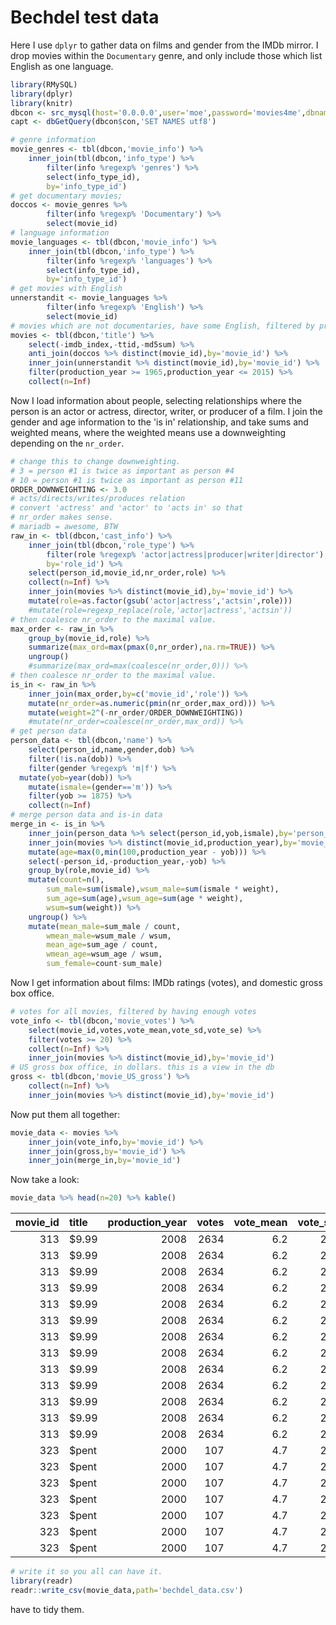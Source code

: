 

# Bechdel test data

Here I use `dplyr` to gather data on films and gender from the IMDb mirror.
I drop movies within the `Documentary` genre, and only include those
which list English as one language.


```r
library(RMySQL)
library(dplyr)
library(knitr)
dbcon <- src_mysql(host='0.0.0.0',user='moe',password='movies4me',dbname='IMDB',port=23306)
capt <- dbGetQuery(dbcon$con,'SET NAMES utf8')

# genre information
movie_genres <- tbl(dbcon,'movie_info') %>%
	inner_join(tbl(dbcon,'info_type') %>% 
		filter(info %regexp% 'genres') %>%
		select(info_type_id),
		by='info_type_id') 
# get documentary movies;
doccos <- movie_genres %>% 
		filter(info %regexp% 'Documentary') %>%
		select(movie_id)
# language information
movie_languages <- tbl(dbcon,'movie_info') %>%
	inner_join(tbl(dbcon,'info_type') %>% 
		filter(info %regexp% 'languages') %>%
		select(info_type_id),
		by='info_type_id') 
# get movies with English
unnerstandit <- movie_languages %>% 
		filter(info %regexp% 'English') %>%
		select(movie_id)
# movies which are not documentaries, have some English, filtered by production year
movies <- tbl(dbcon,'title') %>%
	select(-imdb_index,-ttid,-md5sum) %>%
	anti_join(doccos %>% distinct(movie_id),by='movie_id') %>%
	inner_join(unnerstandit %>% distinct(movie_id),by='movie_id') %>%
	filter(production_year >= 1965,production_year <= 2015) %>%
	collect(n=Inf) 
```

Now I load information about people, selecting relationships where the person
is an actor or actress, director, writer, or producer of a film. I join the
gender and age information to the 'is in' relationship, and take sums
and weighted means, where the weighted means use a downweighting depending
on the `nr_order`.


```r
# change this to change downweighting.
# 3 = person #1 is twice as important as person #4
# 10 = person #1 is twice as important as person #11
ORDER_DOWNWEIGHTING <- 3.0
# acts/directs/writes/produces relation
# convert 'actress' and 'actor' to 'acts in' so that
# nr_order makes sense. 
# mariadb = awesome, BTW
raw_in <- tbl(dbcon,'cast_info') %>%
	inner_join(tbl(dbcon,'role_type') %>% 
		filter(role %regexp% 'actor|actress|producer|writer|director'),
		by='role_id') %>%
	select(person_id,movie_id,nr_order,role) %>%
	collect(n=Inf) %>%
	inner_join(movies %>% distinct(movie_id),by='movie_id') %>%
	mutate(role=as.factor(gsub('actor|actress','actsin',role)))
	#mutate(role=regexp_replace(role,'actor|actress','actsin')) 
# then coalesce nr_order to the maximal value.
max_order <- raw_in %>%
	group_by(movie_id,role) %>% 
	summarize(max_ord=max(pmax(0,nr_order),na.rm=TRUE)) %>%
	ungroup() 
	#summarize(max_ord=max(coalesce(nr_order,0))) %>%
# then coalesce nr_order to the maximal value.
is_in <- raw_in %>%
	inner_join(max_order,by=c('movie_id','role')) %>%
	mutate(nr_order=as.numeric(pmin(nr_order,max_ord))) %>%
	mutate(weight=2^(-nr_order/ORDER_DOWNWEIGHTING)) 
	#mutate(nr_order=coalesce(nr_order,max_ord)) %>%
# get person data
person_data <- tbl(dbcon,'name') %>%
	select(person_id,name,gender,dob) %>%
	filter(!is.na(dob)) %>%
	filter(gender %regexp% 'm|f') %>%
  mutate(yob=year(dob)) %>%
	mutate(ismale=(gender=='m')) %>%
	filter(yob >= 1875) %>%
	collect(n=Inf) 
# merge person data and is-in data
merge_in <- is_in %>% 
	inner_join(person_data %>% select(person_id,yob,ismale),by='person_id') %>%
	inner_join(movies %>% distinct(movie_id,production_year),by='movie_id') %>%
	mutate(age=max(0,min(100,production_year - yob))) %>%
	select(-person_id,-production_year,-yob) %>%
	group_by(role,movie_id) %>%
	mutate(count=n(),
		sum_male=sum(ismale),wsum_male=sum(ismale * weight),
		sum_age=sum(age),wsum_age=sum(age * weight),
		wsum=sum(weight)) %>%
	ungroup() %>%
	mutate(mean_male=sum_male / count,
		wmean_male=wsum_male / wsum,
		mean_age=sum_age / count,
		wmean_age=wsum_age / wsum,
		sum_female=count-sum_male) 
```

Now I get information about films: IMDb ratings (votes), and domestic gross box office.


```r
# votes for all movies, filtered by having enough votes
vote_info <- tbl(dbcon,'movie_votes') %>% 
	select(movie_id,votes,vote_mean,vote_sd,vote_se) %>%
	filter(votes >= 20) %>%
	collect(n=Inf) %>%
	inner_join(movies %>% distinct(movie_id),by='movie_id') 
# US gross box office, in dollars. this is a view in the db
gross <- tbl(dbcon,'movie_US_gross') %>% 
	collect(n=Inf) %>%
	inner_join(movies %>% distinct(movie_id),by='movie_id') 
```

Now put them all together:

```r
movie_data <- movies %>%
	inner_join(vote_info,by='movie_id') %>%
	inner_join(gross,by='movie_id') %>%
	inner_join(merge_in,by='movie_id') 
```

Now take a look:


```r
movie_data %>% head(n=20) %>% kable()
```



| movie_id|title | production_year| votes| vote_mean| vote_sd| vote_se| gross_dollars|last_report_date | nr_order|role   | max_ord| weight| ismale| age| count| sum_male| wsum_male| sum_age| wsum_age| wsum| mean_male| wmean_male| mean_age| wmean_age| sum_female|
|--------:|:-----|---------------:|-----:|---------:|-------:|-------:|-------------:|:----------------|--------:|:------|-------:|------:|------:|---:|-----:|--------:|---------:|-------:|--------:|----:|---------:|----------:|--------:|---------:|----------:|
|      313|$9.99 |            2008|  2634|       6.2|     2.3|    0.05|         52107|2010-01-17       |       11|actsin |      21|   0.08|      1|   0|    11|        9|       2.5|       0|        0|    3|      0.82|       0.86|        0|         0|          2|
|      313|$9.99 |            2008|  2634|       6.2|     2.3|    0.05|         52107|2010-01-17       |       11|actsin |      21|   0.08|      1|   0|    11|        9|       2.5|       0|        0|    3|      0.82|       0.86|        0|         0|          2|
|      313|$9.99 |            2008|  2634|       6.2|     2.3|    0.05|         52107|2010-01-17       |       14|actsin |      21|   0.04|      1|   0|    11|        9|       2.5|       0|        0|    3|      0.82|       0.86|        0|         0|          2|
|      313|$9.99 |            2008|  2634|       6.2|     2.3|    0.05|         52107|2010-01-17       |        5|actsin |      21|   0.31|      1|   0|    11|        9|       2.5|       0|        0|    3|      0.82|       0.86|        0|         0|          2|
|      313|$9.99 |            2008|  2634|       6.2|     2.3|    0.05|         52107|2010-01-17       |        2|actsin |      21|   0.63|      1|   0|    11|        9|       2.5|       0|        0|    3|      0.82|       0.86|        0|         0|          2|
|      313|$9.99 |            2008|  2634|       6.2|     2.3|    0.05|         52107|2010-01-17       |        7|actsin |      21|   0.20|      1|   0|    11|        9|       2.5|       0|        0|    3|      0.82|       0.86|        0|         0|          2|
|      313|$9.99 |            2008|  2634|       6.2|     2.3|    0.05|         52107|2010-01-17       |        4|actsin |      21|   0.40|      1|   0|    11|        9|       2.5|       0|        0|    3|      0.82|       0.86|        0|         0|          2|
|      313|$9.99 |            2008|  2634|       6.2|     2.3|    0.05|         52107|2010-01-17       |       19|actsin |      21|   0.01|      1|   0|    11|        9|       2.5|       0|        0|    3|      0.82|       0.86|        0|         0|          2|
|      313|$9.99 |            2008|  2634|       6.2|     2.3|    0.05|         52107|2010-01-17       |        1|actsin |      21|   0.79|      1|   0|    11|        9|       2.5|       0|        0|    3|      0.82|       0.86|        0|         0|          2|
|      313|$9.99 |            2008|  2634|       6.2|     2.3|    0.05|         52107|2010-01-17       |        6|actsin |      21|   0.25|      0|   0|    11|        9|       2.5|       0|        0|    3|      0.82|       0.86|        0|         0|          2|
|      313|$9.99 |            2008|  2634|       6.2|     2.3|    0.05|         52107|2010-01-17       |        8|actsin |      21|   0.16|      0|   0|    11|        9|       2.5|       0|        0|    3|      0.82|       0.86|        0|         0|          2|
|      313|$9.99 |            2008|  2634|       6.2|     2.3|    0.05|         52107|2010-01-17       |       NA|writer |    -Inf|     NA|      1|   0|     2|        2|        NA|       0|       NA|   NA|      1.00|         NA|        0|        NA|          0|
|      313|$9.99 |            2008|  2634|       6.2|     2.3|    0.05|         52107|2010-01-17       |       NA|writer |    -Inf|     NA|      1|   0|     2|        2|        NA|       0|       NA|   NA|      1.00|         NA|        0|        NA|          0|
|      323|$pent |            2000|   107|       4.7|     2.5|    0.24|          9287|2016-08-02       |        6|actsin |      23|   0.25|      1|   0|    16|       11|        NA|       0|       NA|   NA|      0.69|         NA|        0|        NA|          5|
|      323|$pent |            2000|   107|       4.7|     2.5|    0.24|          9287|2016-08-02       |       NA|actsin |      23|     NA|      1|   0|    16|       11|        NA|       0|       NA|   NA|      0.69|         NA|        0|        NA|          5|
|      323|$pent |            2000|   107|       4.7|     2.5|    0.24|          9287|2016-08-02       |       16|actsin |      23|   0.02|      1|   0|    16|       11|        NA|       0|       NA|   NA|      0.69|         NA|        0|        NA|          5|
|      323|$pent |            2000|   107|       4.7|     2.5|    0.24|          9287|2016-08-02       |        8|actsin |      23|   0.16|      1|   0|    16|       11|        NA|       0|       NA|   NA|      0.69|         NA|        0|        NA|          5|
|      323|$pent |            2000|   107|       4.7|     2.5|    0.24|          9287|2016-08-02       |        3|actsin |      23|   0.50|      1|   0|    16|       11|        NA|       0|       NA|   NA|      0.69|         NA|        0|        NA|          5|
|      323|$pent |            2000|   107|       4.7|     2.5|    0.24|          9287|2016-08-02       |        1|actsin |      23|   0.79|      1|   0|    16|       11|        NA|       0|       NA|   NA|      0.69|         NA|        0|        NA|          5|
|      323|$pent |            2000|   107|       4.7|     2.5|    0.24|          9287|2016-08-02       |       20|actsin |      23|   0.01|      1|   0|    16|       11|        NA|       0|       NA|   NA|      0.69|         NA|        0|        NA|          5|

```r
# write it so you all can have it.
library(readr)
readr::write_csv(movie_data,path='bechdel_data.csv')
```

have to tidy them.
